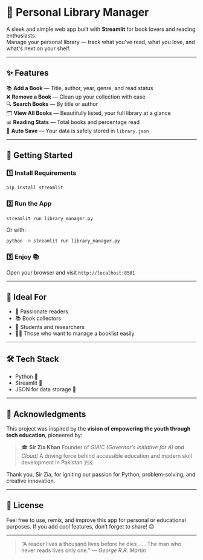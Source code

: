# 📖 Personal Library Manager

A sleek and simple web app built with **Streamlit** for book lovers and reading enthusiasts.  
Manage your personal library — track what you've read, what you love, and what's next on your shelf.  

---

## ✨ Features

📚 **Add a Book** — Title, author, year, genre, and read status  
❌ **Remove a Book** — Clean up your collection with ease  
🔍 **Search Books** — By title or author  
🗂️ **View All Books** — Beautifully listed, your full library at a glance  
📊 **Reading Stats** — Total books and percentage read  
💾 **Auto Save** — Your data is safely stored in `library.json`

---

## 🚀 Getting Started

### 1️⃣ Install Requirements
```bash
pip install streamlit
````

### 2️⃣ Run the App

```bash
streamlit run library_manager.py
```

Or with:

```bash
python -m streamlit run library_manager.py
```

### 3️⃣ Enjoy 📚

Open your browser and visit `http://localhost:8501`

---

## 🧠 Ideal For

* 📘 Passionate readers
* 📚 Book collectors
* 🧾 Students and researchers
* 👨‍💻 Those who want to manage a booklist easily

---

## 🛠 Tech Stack

* Python 🐍
* Streamlit 🚀
* JSON for data storage 💾

---

## 🙏 Acknowledgments

This project was inspired by the **vision of empowering the youth through tech education**, pioneered by:

> 🎓 **Sir Zia Khan**
> Founder of *GIAIC (Governor’s Initiative for AI and Cloud)*
> A driving force behind accessible education and modern skill development in Pakistan 🇵🇰

Thank you, Sir Zia, for igniting our passion for Python, problem-solving, and creative innovation.

---

## 📝 License

Feel free to use, remix, and improve this app for personal or educational purposes.
If you add cool features, don’t forget to share! 😊

---

> “A reader lives a thousand lives before he dies . . . The man who never reads lives only one.”
> — *George R.R. Martin*
